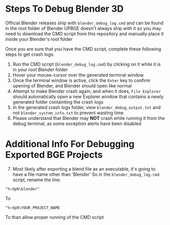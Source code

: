 # Steps To Debug Blender 3D

Official Blender releases ship with `blender_debug_log.cmd` and can be found in the root folder of Blender
UPBGE doesn't always ship with it so you may need to download the CMD script from this repository and manually place it inside your Blender's root folder

Once you are sure that you have the CMD script, complete these following steps to get crash logs:
1. Run the CMD script (`blender_debug_log.cmd`) by clicking on it while it is in your root Blender folder
2. Hover your mouse-cursor over the generated terminal window
3. Once the terminal window is active, click the `Enter` key to confirm opening of Blender, and Blender should open like normal
4. Attempt to make Blender crash again; and when it does, `File Explorer` should automatically open a new Explorer window that contains a newly generated folder containting the crash logs
5. In the generated crash logs folder, view `blender_debug_output.txt` and not `blender_system_info.txt` to prevent wasting time
6. Please understand that Blender may **NOT** crash while running it from the debug terminal, as some exception alerts have been disabled

# Additional Info For Debugging Exported BGE Projects
7. Most likely after exporting a blend file as an executable, it's going to have a file-name other than 'Blender'
So in the `blender_debug_log.cmd` script, rename the line:
```
"%~dp0\blender"
```
To
```
"%~dp0\YOUR_PROJECT_NAME
```
To than allow proper running of the CMD script

